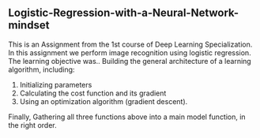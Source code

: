 ## Logistic-Regression-with-a-Neural-Network-mindset

This is an Assignment from the 1st course of Deep Learning Specialization. In this assignment we perform image recognition using logistic regression. The learning objective was..
Building the general architecture of a learning algorithm, including:
1. Initializing parameters
2. Calculating the cost function and its gradient
3. Using an optimization algorithm (gradient descent).
 
Finally, Gathering all three functions above into a main model function, in the right order.
